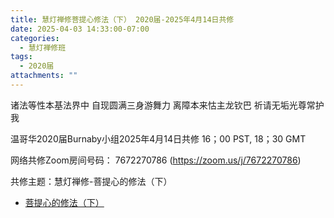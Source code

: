 ```yaml
---
title: 慧灯禅修菩提心修法（下） 2020届-2025年4月14日共修
date: 2025-04-03 14:33:00-07:00
categories:
  - 慧灯禅修班
tags:
  - 2020届
attachments: ""
---
```

诸法等性本基法界中 自现圆满三身游舞力
离障本来怙主龙钦巴 祈请无垢光尊常护我

温哥华2020届Burnaby小组2025年4月14日共修
16；00 PST, 18；30 GMT

网络共修Zoom房间号码： 7672270786 (<https://zoom.us/j/7672270786>)

共修主题：慧灯禅修-菩提心的修法（下）

* [菩提心的修法（下）](https://www.fohuifayu.com/index.php/huideng-jiangtang/fofa-jianxiu/puti-xin/744-l12003?title=)






